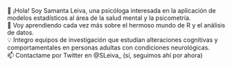 👋 ¡Hola! Soy Samanta Leiva, una psicóloga interesada en la aplicación de modelos estadísticos al área de la salud mental y la psicometría.  
🌱 Voy aprendiendo cada vez más sobre el hermoso mundo de R y el análisis de datos.  
:bulb: Integro equipos de investigación que estudian alteraciones cognitivas y comportamentales en personas adultas con condiciones neurológicas.  
📫 Contactame por Twitter en @SLeiva_ (sí, seguimos ahí por ahora)

<!---
SamiLeiva/SamiLeiva is a ✨ special ✨ repository because its `README.md` (this file) appears on your GitHub profile.
You can click the Preview link to take a look at your changes.
--->
